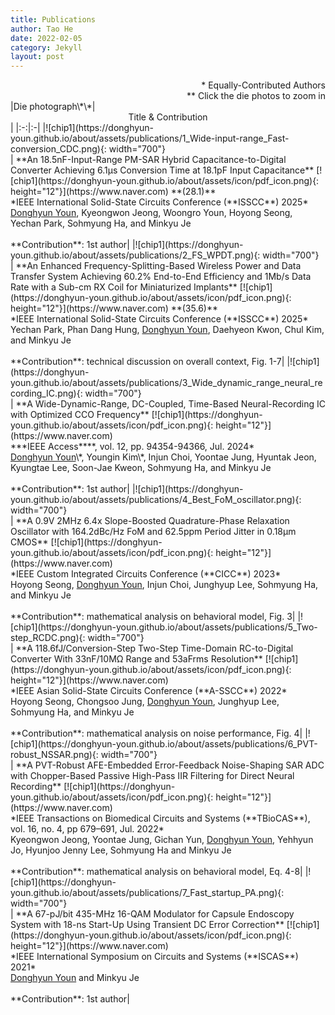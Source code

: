 ```yaml
---
title: Publications
author: Tao He
date: 2022-02-05
category: Jekyll
layout: post
---
```


<div style="text-align: right">* Equally-Contributed Authors</div>
<div style="text-align: right">** Click the die photos to zoom in</div>

<div class="table-wrapper" markdown="block">
|Die photograph\*\*|<center>Title & Contribution</center>|
|:-:|:-|
|![chip1](https://donghyun-youn.github.io/about/assets/publications/1_Wide-input-range_Fast-conversion_CDC.png){: width="700"} <br> | **An 18.5nF-Input-Range PM-SAR Hybrid Capacitance-to-Digital Converter Achieving 6.1μs Conversion Time at 18.1pF Input Capacitance** [![chip1](https://donghyun-youn.github.io/about/assets/icon/pdf_icon.png){: height="12"}](https://www.naver.com) **(28.1)**<br>*IEEE International Solid-State Circuits Conference (**ISSCC**) 2025* <br> <u>Donghyun Youn</u>, Kyeongwon Jeong, Woongro Youn, Hoyong Seong, Yechan Park, Sohmyung Ha, and Minkyu Je <br><br> **Contribution**: 1st author|
|![chip1](https://donghyun-youn.github.io/about/assets/publications/2_FS_WPDT.png){: width="700"} <br> | **An Enhanced Frequency-Splitting-Based Wireless Power and Data Transfer System Achieving 60.2% End-to-End Efficiency and 1Mb/s Data Rate with a Sub-cm RX Coil for Miniaturized Implants** [![chip1](https://donghyun-youn.github.io/about/assets/icon/pdf_icon.png){: height="12"}](https://www.naver.com) **(35.6)**<br>*IEEE International Solid-State Circuits Conference (**ISSCC**) 2025* <br> Yechan Park, Phan Dang Hung, <u>Donghyun Youn</u>, Daehyeon Kwon, Chul Kim, and Minkyu Je <br><br> **Contribution**: technical discussion on overall context, Fig. 1-7|
|![chip1](https://donghyun-youn.github.io/about/assets/publications/3_Wide_dynamic_range_neural_recording_IC.png){: width="700"} <br> | **A Wide-Dynamic-Range, DC-Coupled, Time-Based Neural-Recording IC with Optimized CCO Frequency** [![chip1](https://donghyun-youn.github.io/about/assets/icon/pdf_icon.png){: height="12"}](https://www.naver.com) <br>***IEEE Access****, vol. 12, pp. 94354-94366, Jul. 2024* <br> <u>Donghyun Youn</u>\*, Youngin Kim\*, Injun Choi, Yoontae Jung, Hyuntak Jeon, Kyungtae Lee, Soon-Jae Kweon, Sohmyung Ha, and Minkyu Je <br><br> **Contribution**: 1st author|
|![chip1](https://donghyun-youn.github.io/about/assets/publications/4_Best_FoM_oscillator.png){: width="700"} <br> | **A 0.9V 2MHz 6.4x Slope-Boosted Quadrature-Phase Relaxation Oscillator with 164.2dBc/Hz FoM and 62.5ppm Period Jitter in 0.18μm CMOS** [![chip1](https://donghyun-youn.github.io/about/assets/icon/pdf_icon.png){: height="12"}](https://www.naver.com) <br>*IEEE Custom Integrated Circuits Conference (**CICC**) 2023* <br> Hoyong Seong, <u>Donghyun Youn</u>, Injun Choi, Junghyup Lee, Sohmyung Ha, and Minkyu Je <br><br> **Contribution**: mathematical analysis on behavioral model, Fig. 3|
|![chip1](https://donghyun-youn.github.io/about/assets/publications/5_Two-step_RCDC.png){: width="700"} <br> | **A 118.6fJ/Conversion-Step Two-Step Time-Domain RC-to-Digital Converter With 33nF/10MΩ Range and 53aFrms Resolution** [![chip1](https://donghyun-youn.github.io/about/assets/icon/pdf_icon.png){: height="12"}](https://www.naver.com) <br>*IEEE Asian Solid-State Circuits Conference (**A-SSCC**) 2022* <br> Hoyong Seong, Chongsoo Jung, <u>Donghyun Youn</u>, Junghyup Lee, Sohmyung Ha, and Minkyu Je <br><br> **Contribution**: mathematical analysis on noise performance, Fig. 4|
|![chip1](https://donghyun-youn.github.io/about/assets/publications/6_PVT-robust_NSSAR.png){: width="700"} <br> | **A PVT-Robust AFE-Embedded Error-Feedback Noise-Shaping SAR ADC with Chopper-Based Passive High-Pass IIR Filtering for Direct Neural Recording** [![chip1](https://donghyun-youn.github.io/about/assets/icon/pdf_icon.png){: height="12"}](https://www.naver.com) <br>*IEEE Transactions on Biomedical Circuits and Systems (**TBioCAS**), vol. 16, no. 4, pp 679–691, Jul. 2022* <br> Kyeongwon Jeong, Yoontae Jung, Gichan Yun, <u>Donghyun Youn</u>, Yehhyun Jo, Hyunjoo Jenny Lee, Sohmyung Ha and Minkyu Je<br><br> **Contribution**: mathematical analysis on behavioral model, Eq. 4-8|
|![chip1](https://donghyun-youn.github.io/about/assets/publications/7_Fast_startup_PA.png){: width="700"} <br> | **A 67-pJ/bit 435-MHz 16-QAM Modulator for Capsule Endoscopy System with 18-ns Start-Up Using Transient DC Error Correction** [![chip1](https://donghyun-youn.github.io/about/assets/icon/pdf_icon.png){: height="12"}](https://www.naver.com) <br>*IEEE International Symposium on Circuits and Systems (**ISCAS**) 2021* <br> <u>Donghyun Youn</u> and Minkyu Je <br><br> **Contribution**: 1st author|

</div>
